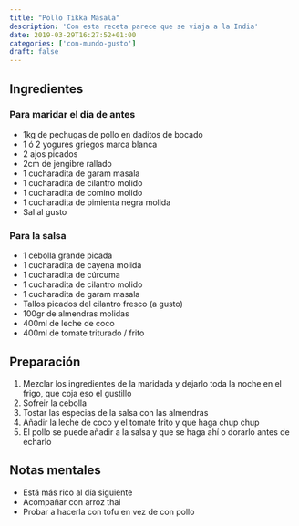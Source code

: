 ```yaml
---
title: "Pollo Tikka Masala"
description: 'Con esta receta parece que se viaja a la India'
date: 2019-03-29T16:27:52+01:00
categories: ['con-mundo-gusto']
draft: false
---
```


## Ingredientes

### Para maridar el día de antes

- 1kg de pechugas de pollo en daditos de bocado
- 1 ó 2 yogures griegos marca blanca
- 2 ajos picados
- 2cm de jengibre rallado
- 1 cucharadita de garam masala
- 1 cucharadita de cilantro molido
- 1 cucharadita de comino molido
- 1 cucharadita de pimienta negra molida
- Sal al gusto

### Para la salsa

- 1 cebolla grande picada
- 1 cucharadita de cayena molida
- 1 cucharadita de cúrcuma
- 1 cucharadita de cilantro molido
- 1 cucharadita de garam masala
- Tallos picados del cilantro fresco (a gusto)
- 100gr de almendras molidas
- 400ml de leche de coco
- 400ml de tomate triturado / frito

## Preparación

1. Mezclar los ingredientes de la maridada y dejarlo toda la noche en el frigo, que coja eso el gustillo
2. Sofreir la cebolla
3. Tostar las especias de la salsa con las almendras
4. Añadir la leche de coco y el tomate frito y que haga chup chup
5. El pollo se puede añadir a la salsa y que se haga ahí o dorarlo antes de echarlo

## Notas mentales

- Está más rico al día siguiente
- Acompañar con arroz thai
- Probar a hacerla con tofu en vez de con pollo